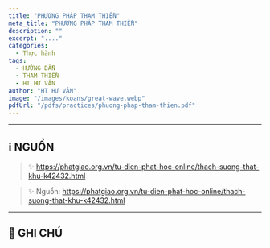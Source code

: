```yaml
---
title: "PHƯƠNG PHÁP THAM THIỀN"
meta_title: "PHƯƠNG PHÁP THAM THIỀN"
description: ""
excerpt: "...."
categories:
  - Thực hành
tags:
  - HƯỚNG DẪN
  - THAM THIỀN
  - HT HƯ VÂN
author: "HT HƯ VÂN"
image: "/images/koans/great-wave.webp"
pdfUrl: "/pdfs/practices/phuong-phap-tham-thien.pdf"
---
```


<hr class="blog-rule" />

## ℹ️ NGUỒN

> ✨ https://phatgiao.org.vn/tu-dien-phat-hoc-online/thach-suong-that-khu-k42432.html

> ✨ Nguồn: https://phatgiao.org.vn/tu-dien-phat-hoc-online/thach-suong-that-khu-k42432.html

<hr class="blog-rule" />

## 📌 GHI CHÚ

[^1]: ⭐️ <a href="https://phatgiao.org.vn/tu-dien-phat-hoc-online/thach-suong-khanh-chu-k5301.html" target="_blank">🔗 TS THẠCH SƯƠNG KHÁNH CHƯ</a>
